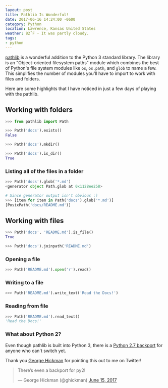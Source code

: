 ```yaml
---
layout: post
title: Pathlib Is Wonderful!
date: 2017-06-16 14:24:00 -0600
category: Python
location: Lawrence, Kansas United States
weather: 82˚F - It was partly cloudy.
tags:
- python
---
```


[pathlib][] is a wonderful addition to the Python 3 standard library. The library is an "Object-oriented filesystem paths" module which combines the best of Python's file system modules like `os`, `os.path`, and `glob` to name a few. This simplifies the number of modules you'll have to import to work with files and folders. 

Here are some highlights that I have noticed in just a few days of playing with the pathlib.

## Working with folders

```python
>>> from pathlib import Path

>>> Path('docs').exists()
False

>>> Path('docs').mkdir()

>>> Path('docs').is_dir()
True
```

### Listing all of the files in a folder

```python
>>> Path('docs').glob('*.md')
<generator object Path.glob at 0x1128ee258>

# Since generator output isn't obvious :)
>>> [item for item in Path('docs').glob('*.md')]
[PosixPath('docs/README.md')]
```

## Working with files

```python
>>> Path('docs', 'README.md').is_file()
True

>>> Path('docs').joinpath('README.md')
```

### Opening a file

```python
>>> Path('README.md').open('r').read()
```

### Writing to a file

```python
>>> Path('README.md').write_text('Read the Docs!')
```

### Reading from file

```python
>>> Path('README.md').read_text()
'Read the Docs!'
```

### What about Python 2?

Even though pathlib is built into Python 3, there is a [Python 2.7 backport](https://github.com/mcmtroffaes/pathlib2) for anyone who can't switch yet.

Thank you [George Hickman](https://twitter.com/ghickman) for pointing this out to me on Twitter!

<blockquote class="twitter-tweet" data-lang="en"><p lang="en" dir="ltr">There’s even a backport for py2!</p>&mdash; George Hickman (@ghickman) <a href="https://twitter.com/ghickman/status/875256380567015424">June 15, 2017</a></blockquote>
<script async src="//platform.twitter.com/widgets.js" charset="utf-8"></script>

[pathlib]: https://docs.python.org/3/library/pathlib.html
